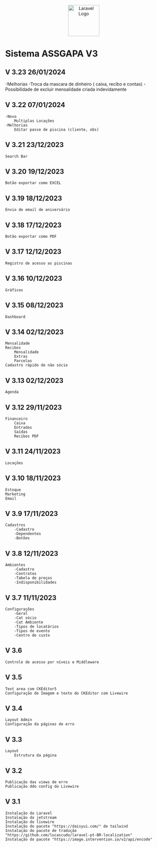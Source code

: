 <p align="center">
<a href="https://github.com/osvaldolaini" target="_blank">
<img src="https://avatars.githubusercontent.com/u/75580327?s=64&v=4" width="100" alt="Laravel Logo">
</a>
</p>

# Sistema ASSGAPA V3
## V 3.23 26/01/2024
-Melhorias
        -Troca da mascara de dinheiro ( caixa, recibo e contas)
        -Possibilidade de excluir mensalidade criada indevidamente

## V 3.22 07/01/2024
    -Novo
        Multiplas Locações
    -Melhorias
        Editar passe de piscina (cliente, obs)

## V 3.21 23/12/2023
    Search Bar

## V 3.20 19/12/2023
    Botão exportar como EXCEL

## V 3.19 18/12/2023
    Envio de email de aniversário
    
## V 3.18 17/12/2023
    Botão exportar como PDF

## V 3.17 12/12/2023
    Registro de acesso as piscinas

## V 3.16 10/12/2023
    Gráficos

## V 3.15 08/12/2023
    Dashboard
    
## V 3.14 02/12/2023
    Mensalidade
    Recibos 
        Mensalidade
        Extras
        Parcelas
    Cadastro rápido de não sócio

## V 3.13 02/12/2023
    Agenda
    
## V 3.12 29/11/2023
    Financeiro
        Caixa
        Entradas
        Saídas
        Recibos PDF

## V 3.11 24/11/2023
    Locações

## V 3.10 18/11/2023
    Estoque
    Marketing
    Email
        
## V 3.9 17/11/2023
    Cadastros
        -Cadastro
        -Dependentes
        -Botões

## V 3.8 12/11/2023
    Ambientes
        -Cadastro
        -Contratos
        -Tabela de preços
        -Indisponibilidades
        
## V 3.7 11/11/2023
    Configurações
        -Geral
        -Cat sócio
        -Cat Ambiente
        -Tipos de locatários
        -Tipos de evento
        -Centro de custo
## V 3.6
    Controle de acesso por níveis e Middleware
## V 3.5 
    Text area com CKEditor5
    Configuração de Imagem e texto do CKEditor com Livewire
## V 3.4 
    Layout Admin
    Configuração da páginas de erro

## V 3.3
    Layout
        Estrutura da página

## V 3.2
    Publicação das views de erro
    Publicação ddo config do Livewire

## V 3.1
    Instalação do Laravel
    Instalação do jetstream
    Instalação do livewire
    Instalação do pacote "https://daisyui.com/" de tailwind
    Instalação do pacote de tradução "https://github.com/lucascudo/laravel-pt-BR-localization"
    Instalação do pacote "https://image.intervention.io/v2/api/encode"
